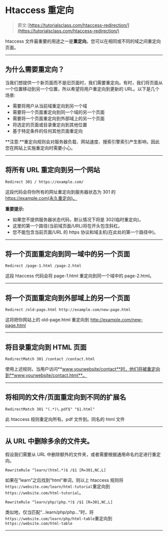 # Htaccess 重定向

> 原文:[https://tutorialsclass.com/htaccess-redirection/](https://tutorialsclass.com/htaccess-redirection/)

htaccess 文件最重要的用途之一是**重定向**。您可以在相同或不同的域之间重定向页面。

* * *

## 为什么需要重定向？

当我们想提供一个新页面而不是旧页面时，我们需要重定向。有时，我们将页面从一个位置移动到另一个位置，所以希望将用户重定向到更新的 URL。以下是几个场景:

*   需要将用户从当前域重定向到另一个域
*   需要将一个页面重定向到同一个域的另一个页面
*   需要将一个页面重定向到外部域上的另一个页面
*   将选定的页面或目录重定向到其他位置
*   基于特定条件的任何其他页面重定向

**注意:**重定向规则会对服务器负载、网站速度、搜索引擎索引产生影响，因此您在网站上实施重定向时需要小心。

* * *

## 将所有 URL 重定向到另一个网站

```
Redirect 301 / https://example.com/
```

这段代码会将你所有的网址重定向到服务器状态为 301 的 https://example.com(永久重定向)。

**重要提示:**

*   如果您不提供服务器状态代码，默认情况下将是 302(临时重定向)。
*   这里的第一个路径(当前域页面/URL)将在开头包含斜杠。
*   您不能包含当前页面/URL 的 https 协议和域主机(在此处的第一个路径中)。

* * *

## 将一个页面重定向到同一域中的另一个页面

```
Redirect /page-1.html /page-2.html
```

这段 htaccess 代码会将 page-1.html 重定向到同一个域中的 page-2.html。

* * *

## 将一个页面重定向到外部域上的另一个页面

```
Redirect /old-page.html http://example.com/new-page.html
```

这将把你网站上的 old-page.html 重定向到 http://example.com/new-page.html

* * *

## 将目录重定向到 HTML 页面

```
RedirectMatch 301 /contact /contact.html
```

使用上述规则，当用户访问**www.yourwebsite/contact**时，他们将被重定向到**www.yourwebsite/contact.html**。

* * *

## 将相同的文件/页面重定向到不同的扩展名

```
RedirectMatch 301 "(.*)\.pdf$" "$1.html"
```

此 htaccess 规则重定向所有。pdf 文件到。同名的 html 文件

* * *

## 从 URL 中删除多余的文件夹。

假设我们需要从 URL 中删除额外的文件夹，或者需要根据通用命名约定进行重定向。

```
RewriteRule ^learn/(html.*)$ /$1 [R=301,NC,L]
```

如果在“learn”之后找到“html”单词，则以上 htaccess 规则将`https://website.com/learn/html-tutorial`重定向到`https://website.com/html-tutorial`。

```
RewriteRule ^learn/php/(php.*)$ /$1 [R=301,NC,L]
```

类似地，仅当匹配“…learn/php/php…”时，将`https://website.com/learn/php/html-table`重定向到`https://website.com/html-table`

* * *